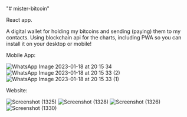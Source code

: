 "# mister-bitcoin" 

React app.

A digital wallet for holding my bitcoins and sending (paying) them to my contacts.
Using blockchain api for the charts, including PWA so you can install it on your desktop or mobile!

Mobile App:


![WhatsApp Image 2023-01-18 at 20 15 34](https://user-images.githubusercontent.com/64427190/213262165-fe53e320-951b-438b-bcb3-059961064f8c.jpeg)
![WhatsApp Image 2023-01-18 at 20 15 33 (2)](https://user-images.githubusercontent.com/64427190/213262179-e0212c6a-6266-4cfa-a2a3-c17a4b1d4ceb.jpeg)
![WhatsApp Image 2023-01-18 at 20 15 33 (1)](https://user-images.githubusercontent.com/64427190/213262189-a1e5fb1b-bf09-4d3c-8791-1be6b9ef5a91.jpeg)

Website:


![Screenshot (1325)](https://user-images.githubusercontent.com/64427190/213262459-1ec973c8-a7a5-4b0b-a762-77fe80ce73e1.png)
![Screenshot (1328)](https://user-images.githubusercontent.com/64427190/213262574-06be0311-8adc-4fd6-aa29-69b4d800d8af.png)
![Screenshot (1326)](https://user-images.githubusercontent.com/64427190/213262694-2ad74fc3-8642-48ec-af94-78f43964075a.png)
![Screenshot (1330)](https://user-images.githubusercontent.com/64427190/213262936-f1cb5e67-ffe6-4725-babc-9f494f524485.png)
